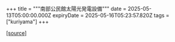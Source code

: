 +++
title = """南部公民館太陽光発電設備"""
date = 2025-05-13T05:00:00.000Z
expiryDate = 2025-05-16T05:23:57.820Z
tags = ["kuriyama"]
+++


[[source]](https://www.town.kuriyama.hokkaido.jp/site/-/23054.html)
